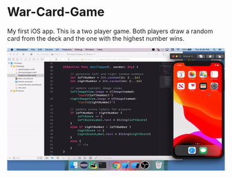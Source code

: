 # War-Card-Game

My first iOS app. This is a two player game. Both players draw a random card from the deck and the one with the highest number wins.

![demo](ezgif.com-video-to-gif.gif)


